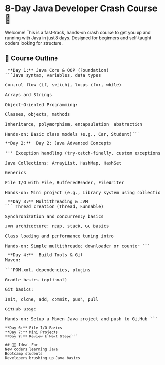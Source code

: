# 8-Day Java Developer Crash Course 🚀

Welcome! This is a fast-track, hands-on crash course to get you up and running with Java in just 8 days. Designed for beginners and self-taught coders looking for structure.

## 📅 Course Outline
<pre> **Day 1:** Java Core & OOP (Foundation)
```Java syntax, variables, data types

Control flow (if, switch), loops (for, while)

Arrays and Strings

Object-Oriented Programming:

Classes, objects, methods

Inheritance, polymorphism, encapsulation, abstraction

Hands-on: Basic class models (e.g., Car, Student)``` </pre>

<pre>**Day 2:**  Day 2: Java Advanced Concepts

''' Exception handling (try-catch-finally, custom exceptions)

Java Collections: ArrayList, HashMap, HashSet

Generics

File I/O with File, BufferedReader, FileWriter

Hands-on: Mini project (e.g., Library system using collections) ``` </pre>

<pre> **Day 3:** Multithreading & JVM 
``` Thread creation (Thread, Runnable)

Synchronization and concurrency basics

JVM architecture: Heap, stack, GC basics

Class loading and performance tuning intro

Hands-on: Simple multithreaded downloader or counter ``` </pre>

 <pre> **Day 4:**  Build Tools & Git
Maven:

```POM.xml, dependencies, plugins

Gradle basics (optional)

Git basics:

Init, clone, add, commit, push, pull

GitHub usage

Hands-on: Setup a Maven Java project and push to GitHub ```</pre>


 ```**Day 5:** Exception Handling
 **Day 6:** File I/O Basics
 **Day 7:** Mini Projects
 **Day 8:** Review & Next Steps```

## 👨‍💻 Ideal For
 New coders learning Java
 Bootcamp students
 Developers brushing up Java basics
